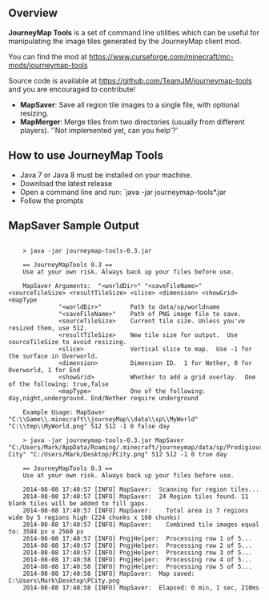 ## **Overview**

**JourneyMap Tools** is a set of command line utilities which can be useful for manipulating the image tiles generated by the JourneyMap client mod.

You can find the mod at <https://www.curseforge.com/minecraft/mc-mods/journeymap-tools>

Source code is available at <https://github.com/TeamJM/journeymap-tools> and you are encouraged to contribute!

- **MapSaver**: Save all region tile images to a single file, with optional resizing.
- **MapMerger**: Merge tiles from two directories (usually from different players). ''Not implemented yet, can you help'?'

## **How to use JourneyMap Tools**

- Java 7 or Java 8 must be installed on your machine.
- Download the latest release
- Open a command line and run: `java -jar journeymap-tools*.jar
- Follow the prompts

## **MapSaver Sample Output**

```text
    
    > java -jar journeymap-tools-0.3.jar
    
    == JourneyMapTools 0.3 ==
    Use at your own risk. Always back up your files before use.
    
    MapSaver Arguments:  "<worldDir>" "<saveFileName>" <sourceTileSize> <resultTileSize> <slice> <dimension> <showGrid> <mapType
              "<worldDir>"        Path to data/sp/worldname
              "<saveFileName>"    Path of PNG image file to save.
              <sourceTileSize>    Current tile size. Unless you've resized them, use 512.
              <resultTileSize>    New tile size for output.  Use sourceTileSize to avoid resizing.
              <slice>             Vertical slice to map.  Use -1 for the surface in Overworld.
              <dimension>         Dimension ID.  1 for Nether, 0 for Overworld, 1 for End
              <showGrid>          Whether to add a grid overlay.  One of the following: true,false
              <mapType>           One of the following: day,night,underground. End/Nether require underground
    
    Example Usage: MapSaver "C:\\Game\\.minecraft\\journeyMap\\data\\sp\\MyWorld" "C:\\tmp\\MyWorld.png" 512 512 -1 0 false day
    
    > java -jar journeymap-tools-0.3.jar MapSaver "C:/Users/Mark/AppData/Roaming/.minecraft/journeymap/data/sp/Prodigious City" "C:/Users/Mark/Desktop/PCity.png" 512 512 -1 0 true day
    
    == JourneyMapTools 0.3 ==
    Use at your own risk. Always back up your files before use.
    
    2014-08-08 17:40:57 [INFO] MapSaver:  Scanning for region tiles...
    2014-08-08 17:40:57 [INFO] MapSaver:  24 Region tiles found. 11 blank tiles will be added to fill gaps.
    2014-08-08 17:40:57 [INFO] MapSaver:    Total area is 7 regions wide by 5 regions high (224 chunks x 160 chunks)
    2014-08-08 17:40:57 [INFO] MapSaver:    Combined tile images equal to: 3584 px x 2560 px
    2014-08-08 17:40:57 [INFO] PngjHelper:  Processing row 1 of 5...
    2014-08-08 17:40:57 [INFO] PngjHelper:  Processing row 2 of 5...
    2014-08-08 17:40:57 [INFO] PngjHelper:  Processing row 3 of 5...
    2014-08-08 17:40:58 [INFO] PngjHelper:  Processing row 4 of 5...
    2014-08-08 17:40:58 [INFO] PngjHelper:  Processing row 5 of 5...
    2014-08-08 17:40:58 [INFO] MapSaver:  Map saved: C:\Users\Mark\Desktop\PCity.png
    2014-08-08 17:40:58 [INFO] MapSaver:  Elapsed: 0 min, 1 sec, 210ms
```
